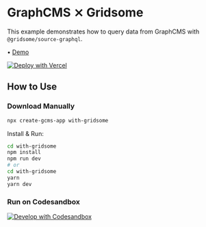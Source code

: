 # GraphCMS ⨯ Gridsome

This example demonstrates how to query data from GraphCMS with `@gridsome/source-graphql`.

• [Demo](https://graphcms-with-gridsome.now.sh)

[![Deploy with Vercel](https://vercel.com/button)](https://vercel.com/import/project?template=https://github.com/GraphCMS/graphcms-examples/tree/master/with-gridsome)

## How to Use

### Download Manually

```bash
npx create-gcms-app with-gridsome
```

Install & Run:

```bash
cd with-gridsome
npm install
npm run dev
# or
cd with-gridsome
yarn
yarn dev
```

### Run on Codesandbox

[![Develop with Codesandbox](https://codesandbox.io/static/img/play-codesandbox.svg)](https://codesandbox.io/s/github/GraphCMS/graphcms-examples/tree/master/with-gridsome)
